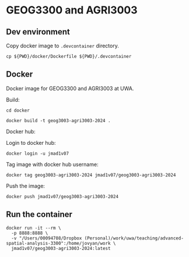 # GEOG3300 and AGRI3003

## Dev environment

Copy docker image to `.devcontainer` directory.

```
cp ${PWD}/docker/Dockerfile ${PWD}/.devcontainer
```

## Docker 

Docker image for GEOG3300 and AGRI3003 at UWA. 

Build:

```
cd docker
```

```
docker build -t geog3003-agri3003-2024 .
```

Docker hub:

Login to docker hub:

```
docker login -u jmad1v07
```

Tag image with docker hub username:

```
docker tag geog3003-agri3003-2024 jmad1v07/geog3003-agri3003-2024
```

Push the image:

```
docker push jmad1v07/geog3003-agri3003-2024
```

## Run the container

```
docker run -it --rm \
  -p 8888:8888 \
  -v "/Users/00094708/Dropbox (Personal)/work/uwa/teaching/advanced-spatial-analysis-3300":/home/jovyan/work \
  jmad1v07/geog3003-agri3003-2024:latest
```
